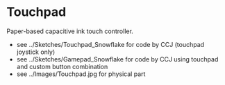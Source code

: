 # Touchpad
Paper-based capacitive ink touch controller.

- see ../Sketches/Touchpad_Snowflake for code by CCJ (touchpad joystick only)
- see ../Sketches/Gamepad_Snowflake for code by CCJ using touchpad and custom button combination
- see ../Images/Touchpad.jpg for physical part

